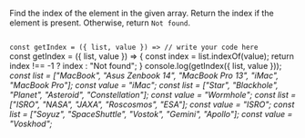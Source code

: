Find the index of the element in the given array. Return the index if the element is present. Otherwise, return `Not found`.

<codeblock language="javascript" type="exercise" testMode="multipleInput">
<code>
const getIndex = ({ list, value }) => // write your code here
</code>

<solution>
const getIndex = ({ list, value }) => {
  const index = list.indexOf(value);
  return index !== -1 ? index : "Not found";
}
</solution>

<testcases>
<caller>
console.log(getIndex({ list, value }));
</caller>
<testcase>
<i>
const list = ["MacBook", "Asus Zenbook 14", "MacBook Pro 13", "iMac", "MacBook Pro"];
const value = "iMac";
</i>
</testcase>
<testcase>
<i>
const list = ["Star", "Blackhole", "Planet", "Asteroid", "Constellation"];
const value = "Wormhole";
</i>
</testcase>
<testcase>
<i>
const list = ["ISRO", "NASA", "JAXA", "Roscosmos", "ESA"];
const value = "ISRO";
</i>
</testcase>
<testcase>
<i>
const list = ["Soyuz", "SpaceShuttle", "Vostok", "Gemini", "Apollo"];
const value = "Voskhod";
</i>
</testcase>
</testcases>
</codeblock>